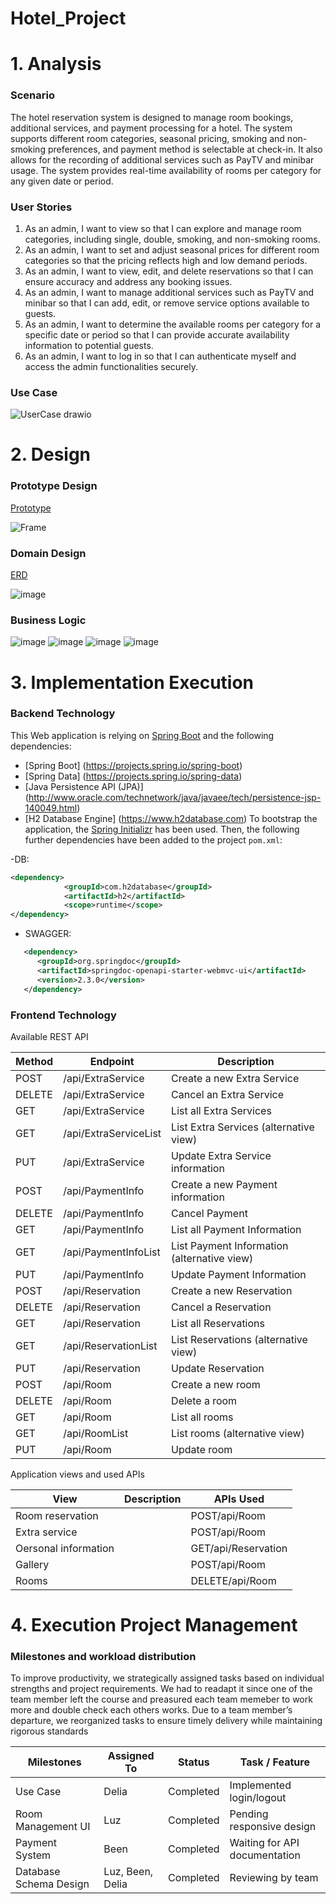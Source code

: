 # Hotel_Project

# 1. Analysis
### Scenario
The hotel reservation system is designed to manage room bookings, additional services, and payment processing for a hotel. The system supports different room categories, seasonal pricing, smoking and non-smoking preferences, and payment method is selectable at check-in. It also allows for the recording of additional services such as PayTV and minibar usage. The system provides real-time availability of rooms per category for any given date or period.

### User Stories
1.	As an admin, I want to view so that I can explore and manage room categories, including single, double, smoking, and non-smoking rooms.
2.	As an admin, I want to set and adjust seasonal prices for different room categories so that the pricing reflects high and low demand periods.
3.	As an admin, I want to view, edit, and delete reservations so that I can ensure accuracy and address any booking issues.
4.	As an admin, I want to manage additional services such as PayTV and minibar so that I can add, edit, or remove service options available to guests.
5.	As an admin, I want to determine the available rooms per category for a specific date or period so that I can provide accurate availability information to potential guests.
6.	As an admin, I want to log in so that I can authenticate myself and access the admin functionalities securely.

### Use Case
![UserCase drawio](https://github.com/user-attachments/assets/2342a8c6-fa59-468a-adc3-2c4526bef433)

# 2. Design 
### Prototype Design
[Prototype](https://www.canva.com/design/DAGg89feR5o/OUcY_-t1v___ChhVfp6hAA/edit?utm_content=DAGg89feR5o&utm_campaign=designshare&utm_medium=link2&utm_source=sharebutton)

![Frame](https://github.com/user-attachments/assets/50af5e0b-2a58-4674-894d-131cee3e482d)


### Domain Design
[ERD](https://drive.google.com/file/d/1vilsHmXhCGowdZmCW5X3UiojYT2ASkFP/view?usp=sharing)


![image](https://github.com/user-attachments/assets/6fb2fc7d-0841-4cac-a99b-e6554ef7afd7)


### Business Logic

![image](https://github.com/user-attachments/assets/fd840ab0-8866-45c9-a850-a386c7edef27)
![image](https://github.com/user-attachments/assets/5af75216-9b98-46c2-bf5a-9ac9e24bdf29)
![image](https://github.com/user-attachments/assets/89ba3fa0-15f5-40a0-950f-88ecba73c014)
![image](https://github.com/user-attachments/assets/3dda8489-c628-483d-a033-55db58bbe2c6)



# 3. Implementation Execution
### Backend Technology
This Web application is relying on [Spring Boot](https://projects.spring.io/spring-boot) and the following dependencies:

- [Spring Boot] (https://projects.spring.io/spring-boot)
- [Spring Data] (https://projects.spring.io/spring-data)
- [Java Persistence API (JPA)] (http://www.oracle.com/technetwork/java/javaee/tech/persistence-jsp-140049.html)
- [H2 Database Engine] (https://www.h2database.com)
To bootstrap the application, the [Spring Initializr](https://start.spring.io/) has been used.
Then, the following further dependencies have been added to the project `pom.xml`:

-DB:
```XML
<dependency>
			<groupId>com.h2database</groupId>
			<artifactId>h2</artifactId>
			<scope>runtime</scope>
</dependency>
```
- SWAGGER:
```XML
   <dependency>
      <groupId>org.springdoc</groupId>
      <artifactId>springdoc-openapi-starter-webmvc-ui</artifactId>
      <version>2.3.0</version>
   </dependency>
```


### Frontend Technology
Available REST API

|     **Method**     |     **Endpoint**      |       **Description**                            |
|--------------------|-----------------------|--------------------------------------------------|
|POST                |/api/ExtraService      | Create a new Extra Service                       |
|DELETE		     |/api/ExtraService      | Cancel an Extra Service                          |
|GET	             |/api/ExtraService      | List all Extra Services                          |
|GET                 |/api/ExtraServiceList  | List Extra Services (alternative view)           |
|PUT                 |/api/ExtraService      | Update Extra Service information                 |
|POST	             |/api/PaymentInfo       | Create a new Payment information                 |
|DELETE              |/api/PaymentInfo       | Cancel Payment                                   |
|GET                 |/api/PaymentInfo       | List all Payment Information                     |
|GET                 |/api/PaymentInfoList   | List Payment Information (alternative view)      |
|PUT                 |/api/PaymentInfo       | Update Payment Information                       |
|POST                |/api/Reservation       | Create a new Reservation                         |
|DELETE              |/api/Reservation       | Cancel a Reservation                             |
|GET                 |/api/Reservation       | List all Reservations                            |
|GET                 |/api/ReservationList   | List Reservations (alternative view)             |
|PUT                 |/api/Reservation       | Update Reservation                               |
|POST                |/api/Room              | Create a new room                                |
|DELETE              |/api/Room              | Delete a room                                    |
|GET                 |/api/Room              | List all rooms                                   |
|GET                 |/api/RoomList          | List rooms (alternative view)                    |
|PUT                 |/api/Room              | Update room                                      |

Application views and used APIs

|   **View**           |   **Description**        |   **APIs Used**     |
|----------------------|--------------------------|---------------------|
| Room reservation     |                          | POST/api/Room       |
| Extra service        |                          | POST/api/Room       |
| Oersonal information |                          | GET/api/Reservation |
| Gallery              |                          | POST/api/Room       |
| Rooms                |                          | DELETE/api/Room     |
# 4. Execution Project Management
### Milestones and workload distribution
To improve productivity, we strategically assigned tasks based on individual strengths and project requirements. We had to readapt it since one of the team member left the course and preasured each team memeber to work more and double check each others works. Due to a team member’s departure, we reorganized tasks to ensure timely delivery while maintaining rigorous standards

|         Milestones      | Assigned To  | Status       |   Task / Feature               |
|-------------------------|--------------|--------------|--------------------------------|
|  Use Case               | Delia        |  Completed   | Implemented login/logout       |
| Room Management UI      | Luz          |  Completed   | Pending responsive design      |
| Payment System          | Been         |  Completed   | Waiting for API documentation  |
| Database Schema Design  | Luz, Been, Delia   |  Completed   | Reviewing by team               |
